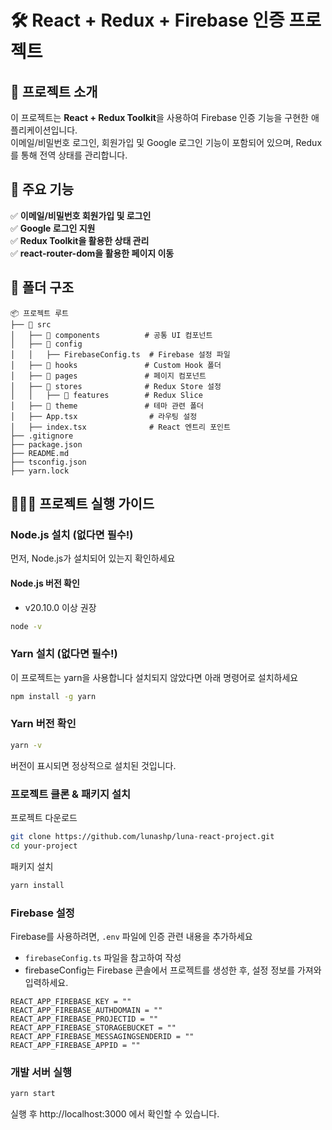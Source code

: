 # 🛠 React + Redux + Firebase 인증 프로젝트

## 📖 프로젝트 소개

이 프로젝트는 **React + Redux Toolkit**을 사용하여 Firebase 인증 기능을 구현한 애플리케이션입니다.  
이메일/비밀번호 로그인, 회원가입 및 Google 로그인 기능이 포함되어 있으며, Redux를 통해 전역 상태를 관리합니다.

## 🚀 주요 기능

✅ **이메일/비밀번호 회원가입 및 로그인**  
✅ **Google 로그인 지원**  
✅ **Redux Toolkit을 활용한 상태 관리**  
✅ **react-router-dom을 활용한 페이지 이동**

## 📂 폴더 구조

```plaintext
📦 프로젝트 루트
├── 📂 src
│   ├── 📂 components          # 공통 UI 컴포넌트
│   ├── 📂 config
│   │   ├── FirebaseConfig.ts  # Firebase 설정 파일
│   ├── 📂 hooks               # Custom Hook 폴더
│   ├── 📂 pages               # 페이지 컴포넌트
│   ├── 📂 stores              # Redux Store 설정
│   │   ├── 📂 features        # Redux Slice
│   ├── 📂 theme               # 테마 관련 폴더
│   ├── App.tsx                # 라우팅 설정
│   ├── index.tsx              # React 엔트리 포인트
├── .gitignore
├── package.json
├── README.md
├── tsconfig.json
├── yarn.lock
```

## 💁🏻‍♀️ 프로젝트 실행 가이드

### **Node.js 설치 (없다면 필수!)**

먼저, Node.js가 설치되어 있는지 확인하세요

#### **Node.js 버전 확인**

- v20.10.0 이상 권장

```sh
node -v
```

### **Yarn 설치 (없다면 필수!)**

이 프로젝트는 yarn을 사용합니다
설치되지 않았다면 아래 명령어로 설치하세요

```sh
npm install -g yarn
```

### **Yarn 버전 확인**

```sh
yarn -v
```

버전이 표시되면 정상적으로 설치된 것입니다.

### **프로젝트 클론 & 패키지 설치**

프로젝트 다운로드

```sh
git clone https://github.com/lunashp/luna-react-project.git
cd your-project
```

패키지 설치

```sh
yarn install
```

### **Firebase 설정**

Firebase를 사용하려면, `.env` 파일에 인증 관련 내용을 추가하세요

- `firebaseConfig.ts` 파일을 참고하여 작성
- firebaseConfig는 Firebase 콘솔에서 프로젝트를 생성한 후, 설정 정보를 가져와 입력하세요.

```
REACT_APP_FIREBASE_KEY = ""
REACT_APP_FIREBASE_AUTHDOMAIN = ""
REACT_APP_FIREBASE_PROJECTID = ""
REACT_APP_FIREBASE_STORAGEBUCKET = ""
REACT_APP_FIREBASE_MESSAGINGSENDERID = ""
REACT_APP_FIREBASE_APPID = ""
```

### **개발 서버 실행**

```sh
yarn start
```

실행 후 http://localhost:3000 에서 확인할 수 있습니다.
